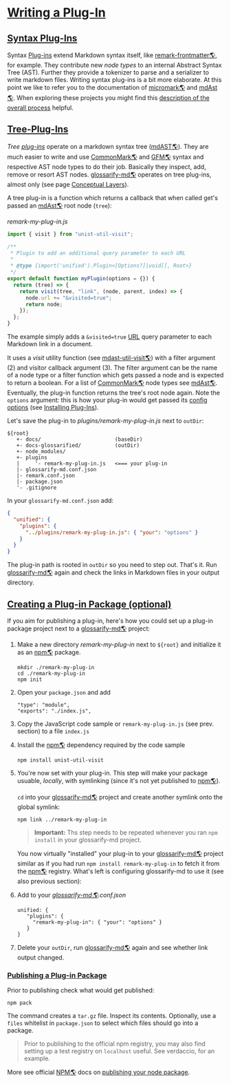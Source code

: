 # [Writing a Plug-In](#writing-a-plug-in)

[remark-discussion]: https://github.com/remarkjs/remark/discussions/869#discussioncomment-1602674

## [Syntax Plug-Ins](#syntax-plug-ins)

Syntax [Plug-ins][1] extend Markdown syntax itself, like [remark-frontmatter🌎][2], for example. They contribute new *node types* to an internal Abstract Syntax Tree (AST). Further they provide a tokenizer to parse and a serializer to write markdown files. Writing syntax plug-ins is a bit more elaborate. At this point we like to refer you to the documentation of [micromark🌎][3] and [mdAst🌎][4]. When exploring these projects you might find this [description of the overall process][remark-discussion] helpful.

## [Tree-Plug-Ins](#tree-plug-ins)

*Tree [plug-ins][1]* operate on a markdown syntax tree ([mdAST🌎][4]). They are much easier to write and use [CommonMark🌎][5] and [GFM🌎][6] syntax and respective AST node types to do their job. Basically they inspect, add, remove or resort AST nodes. [glossarify-md🌎][7] operates on tree plug-ins, almost only (see page [Conceptual Layers][8]).

A tree plug-in is a function which returns a callback that when called get's passed an [mdAst🌎][4] root node (`tree`):

*remark-my-plug-in.js*

```js
import { visit } from "unist-util-visit";

/**
 * Plugin to add an additional query parameter to each URL
 *
 * @type {import('unified').Plugin<[Options?]|void[], Root>}
 */
export default function myPlugin(options = {}) {
  return (tree) => {
    return visit(tree, "link", (node, parent, index) => {
      node.url += "&visited=true";
      return node;
    });
  };
}
```

The example simply adds a `&visited=true` [URL][9] query parameter to each Markdown link in a document.

It uses a *visit* utility function (see [mdast-util-visit🌎][10]) with a filter argument (2) and visitor callback argument (3). The filter argument can be the name of a node type or a filter function which gets passed a node and is expected to return a boolean.  For a list of [CommonMark🌎][5] node types see [mdAst🌎][4]. Eventually, the plug-in function returns the tree's root node again.
Note the `options` argument: this is how your plug-in would get passed its [config options][11] (see [Installing Plug-Ins][12]).

Let's save the plug-in to *plugins/remark-my-plug-in.js* next to `outDir`:

    ${root}
       +- docs/                        (baseDir)
       +- docs-glossarified/           (outDir)
       +- node_modules/
       +- plugins
       |     '- remark-my-plug-in.js   <=== your plug-in
       |- glossarify-md.conf.json
       |- remark.conf.json
       |- package.json
       '- .gitignore

In your `glossarify-md.conf.json` add:

```json
{
  "unified": {
    "plugins": {
      "../plugins/remark-my-plug-in.js": { "your": "options" }
    }
  }
}
```

The plug-in path is rooted in `outDir` so you need to step out.
That's it. Run [glossarify-md🌎][7] again and check the links in Markdown files in your output directory.

## [Creating a Plug-in Package (optional)](#creating-a-plug-in-package-optional)

If you aim for publishing a plug-in, here's how you could set up a plug-in package project next to a [glossarify-md🌎][7] project:

1.  Make a new directory *remark-my-plug-in* next to `${root}` and initialize it as an [npm🌎][13] package.

        mkdir ./remark-my-plug-in
        cd ./remark-my-plug-in
        npm init

2.  Open your `package.json` and add

        "type": "module",
        "exports": "./index.js",

3.  Copy the JavaScript code sample or `remark-my-plug-in.js` (see prev. section) to a file `index.js`

4.  Install the [npm🌎][13] dependency required by the code sample

        npm install unist-util-visit

5.  You're now set with your plug-in. This step will make your package usuable, *locally*, with symlinking (since it's not yet published to [npm🌎][13]).

    `cd` into your [glossarify-md🌎][7] project and create another symlink onto the global symlink:

        npm link ../remark-my-plug-in

    > **Important:** Ths step needs to be repeated whenever you ran `npm install` in your glossarify-md project.

    You now virtually "installed" your plug-in to your [glossarify-md🌎][7] project similar as if you had run `npm install remark-my-plug-in` to fetch it from the [npm🌎][13] registry. What's left is configuring glossarify-md to use it (see also previous section):

6.  Add to your *[glossarify-md🌎][7].conf.json*

        unified: {
           "plugins": {
             "remark-my-plug-in": { "your": "options" }
           }
        }

7.  Delete your `outDir`, run [glossarify-md🌎][7] again and see whether link output changed.

### [Publishing a Plug-in Package](#publishing-a-plug-in-package)

Prior to publishing check what would get published:

    npm pack

The command creates a `tar.gz` file. Inspect its contents. Optionally, use a `files` whitelist in `package.json` to select which files should go into a package.

> Prior to publishing to the official npm registry, you may also find setting up a test registry on `localhost` useful. See verdaccio, for an example.

More see official [NPM🌎][13] docs on [publishing your node package][14].

[1]: https://github.com/about-code/glossarify-md/tree/master/doc/plugins.md

[2]: https://npmjs.com/package/remark-frontmatter "A remark syntax plug-in supporting pseudo-standard front-matter syntax."

[3]: https://github.com/micromark/ "A low-level extensible implementation of the CommonMark syntax specification (parsing and tokenizing)."

[4]: https://github.com/syntax-tree/mdast "Specification and Implementation of a Markdown Abstract Syntax Tree."

[5]: https://commonmark.org "Effort on providing a minimal set of standardized Markdown syntax."

[6]: https://github.github.com/gfm/ "GitHub Flavoured Markdown"

[7]: https://github.com/about-code/glossarify-md "This project."

[8]: https://github.com/about-code/glossarify-md/tree/master/docconceptual-layers.md

[9]: ./glossary.md#uri--url "Uniform Resource Identifier and Uniform Resource Locator are both the same thing, which is an ID with a syntax scheme://authority.tld/path/#fragment?query like https://my.org/foo/#bar?q=123."

[10]: https://npmjs.com/package/mdast-util-visit

[11]: https://github.com/about-code/glossarify-md/tree/master/conf/README.md

[12]: #installing-plug-ins

[13]: https://npmjs.com "Node Package Manager."

[14]: https://docs.npmjs.com/packages-and-modules
